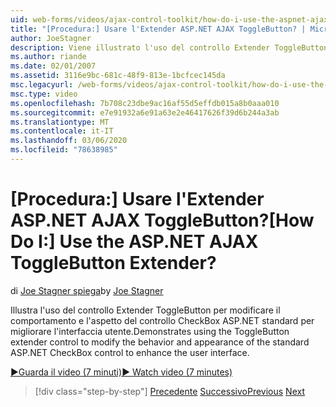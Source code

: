 ```yaml
---
uid: web-forms/videos/ajax-control-toolkit/how-do-i-use-the-aspnet-ajax-togglebutton-extender
title: "[Procedura:] Usare l'Extender ASP.NET AJAX ToggleButton? | Microsoft Docs"
author: JoeStagner
description: Viene illustrato l'uso del controllo Extender ToggleButton per modificare il comportamento e l'aspetto del controllo CheckBox ASP.NET standard per migliorare l'utente Inter...
ms.author: riande
ms.date: 02/01/2007
ms.assetid: 3116e9bc-681c-48f9-813e-1bcfcec145da
msc.legacyurl: /web-forms/videos/ajax-control-toolkit/how-do-i-use-the-aspnet-ajax-togglebutton-extender
msc.type: video
ms.openlocfilehash: 7b708c23dbe9ac16af55d5effdb015a8b0aaa010
ms.sourcegitcommit: e7e91932a6e91a63e2e46417626f39d6b244a3ab
ms.translationtype: MT
ms.contentlocale: it-IT
ms.lasthandoff: 03/06/2020
ms.locfileid: "78638985"
---
```

# <a name="how-do-i-use-the-aspnet-ajax-togglebutton-extender"></a><span data-ttu-id="37ce8-104">[Procedura:] Usare l'Extender ASP.NET AJAX ToggleButton?</span><span class="sxs-lookup"><span data-stu-id="37ce8-104">[How Do I:] Use the ASP.NET AJAX ToggleButton Extender?</span></span>

<span data-ttu-id="37ce8-105">di [Joe Stagner spiega](https://github.com/JoeStagner)</span><span class="sxs-lookup"><span data-stu-id="37ce8-105">by [Joe Stagner](https://github.com/JoeStagner)</span></span>

<span data-ttu-id="37ce8-106">Illustra l'uso del controllo Extender ToggleButton per modificare il comportamento e l'aspetto del controllo CheckBox ASP.NET standard per migliorare l'interfaccia utente.</span><span class="sxs-lookup"><span data-stu-id="37ce8-106">Demonstrates using the ToggleButton extender control to modify the behavior and appearance of the standard ASP.NET CheckBox control to enhance the user interface.</span></span>

[<span data-ttu-id="37ce8-107">&#9654;Guarda il video (7 minuti)</span><span class="sxs-lookup"><span data-stu-id="37ce8-107">&#9654; Watch video (7 minutes)</span></span>](https://channel9.msdn.com/Blogs/ASP-NET-Site-Videos/how-do-i-use-the-aspnet-ajax-togglebutton-extender)

> [!div class="step-by-step"]
> <span data-ttu-id="37ce8-108">[Precedente](how-do-i-use-the-aspnet-ajax-hovermenu-extender.md)
> [Successivo](how-do-i-use-the-aspnet-ajax-dropshadow-extender.md)</span><span class="sxs-lookup"><span data-stu-id="37ce8-108">[Previous](how-do-i-use-the-aspnet-ajax-hovermenu-extender.md)
[Next](how-do-i-use-the-aspnet-ajax-dropshadow-extender.md)</span></span>
